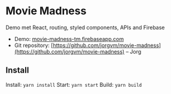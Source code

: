 # Movie Madness

Demo met React, routing, styled components, APIs and Firebase

- Demo: [movie-madness-tm.firebaseapp.com](https://movie-madness-tm.firebaseapp.com)
- Git repository: [https://github.com/jorgvm/movie-madness](https://github.com/jorgvm/movie-madness)
  – Jorg

## Install

Install: `yarn install`
Start: `yarn start`
Build: `yarn build`
